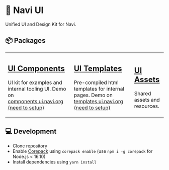 # 🎨 Navi UI

Unified UI and Design Kit for Navi.

## 📦 Packages

<table>
<tbody>
<tr>
  <td>
    <h2><a href="./packages/ui">UI Components</a></h2>
    <p>UI kit for examples and internal tooling UI. Demo on <a href="#">components.ui.navi.org (need to setup)</a></p>
  </td>
  <td>
    <h2><a href="./packages/templates">UI Templates</a></h2>
    <p>Pre-compiled html templates for internal pages. Demo on <a href="#">templates.ui.navi.org (need to setup)</a></p>
  </td>
  <td>
    <h2><a href="./packages/assets">UI Assets</a></h2>
    <p> Shared assets and resources.</p>
  </td>
</tr>
</tbody>
</table>


## 💻 Development

- Clone repository
- Enable [Corepack](https://github.com/nodejs/corepack) using `corepack enable` (use `npm i -g corepack` for Node.js < 16.10)
- Install dependencies using `yarn install`

